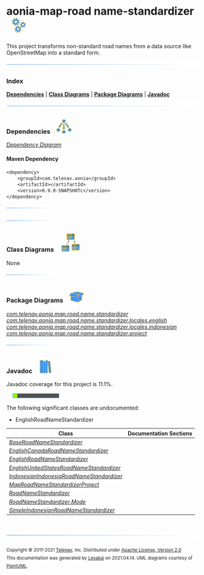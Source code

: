 # aonia-map-road name-standardizer &nbsp;&nbsp;![](documentation/images/gears-40.png)

This project transforms non-standard road names from a data source like OpenStreetMap into a standard form.

![](documentation/images/horizontal-line.png)

### Index



[**Dependencies**](#dependencies) | [**Class Diagrams**](#class-diagrams) | [**Package Diagrams**](#package-diagrams) | [**Javadoc**](#javadoc)

![](documentation/images/horizontal-line.png)

### Dependencies <a name="dependencies"></a> &nbsp;&nbsp; ![](documentation/images/dependencies-40.png)

[*Dependency Diagram*](documentation/diagrams/dependencies.svg)

#### Maven Dependency

    <dependency>
        <groupId>com.telenav.aonia</groupId>
        <artifactId></artifactId>
        <version>0.9.0-SNAPSHOTc</version>
    </dependency>

![](documentation/images/short-horizontal-line.png)

[//]: # (start-user-text)



[//]: # (end-user-text)

![](documentation/images/short-horizontal-line.png)

### Class Diagrams <a name="class-diagrams"></a> &nbsp; &nbsp; ![](documentation/images/diagram-48.png)

None

![](documentation/images/short-horizontal-line.png)

### Package Diagrams <a name="package-diagrams"></a> &nbsp;&nbsp; ![](documentation/images/box-40.png)

[*com.telenav.aonia.map.road.name.standardizer*](documentation/diagrams/com.telenav.aonia.map.road.name.standardizer.svg)  
[*com.telenav.aonia.map.road.name.standardizer.locales.english*](documentation/diagrams/com.telenav.aonia.map.road.name.standardizer.locales.english.svg)  
[*com.telenav.aonia.map.road.name.standardizer.locales.indonesian*](documentation/diagrams/com.telenav.aonia.map.road.name.standardizer.locales.indonesian.svg)  
[*com.telenav.aonia.map.road.name.standardizer.project*](documentation/diagrams/com.telenav.aonia.map.road.name.standardizer.project.svg)  

![](documentation/images/short-horizontal-line.png)

### Javadoc <a name="javadoc"></a> &nbsp;&nbsp; ![](documentation/images/books-40.png)

Javadoc coverage for this project is 11.1%.  
  
&nbsp; &nbsp;  ![](documentation/images/meter-10-12.png)

The following significant classes are undocumented:  

- EnglishRoadNameStandardizer

| Class | Documentation Sections |
|---|---|
| [*BaseRoadNameStandardizer*](https://telenav.github.io/aonia-data/javadoc/aonia.map.road.name.standardizer/com/telenav/aonia/map/road/name/standardizer/BaseRoadNameStandardizer.html) |  |  
| [*EnglishCanadaRoadNameStandardizer*](https://telenav.github.io/aonia-data/javadoc/aonia.map.road.name.standardizer/com/telenav/aonia/map/road/name/standardizer/locales/english/EnglishCanadaRoadNameStandardizer.html) |  |  
| [*EnglishRoadNameStandardizer*](https://telenav.github.io/aonia-data/javadoc/aonia.map.road.name.standardizer/com/telenav/aonia/map/road/name/standardizer/locales/english/EnglishRoadNameStandardizer.html) |  |  
| [*EnglishUnitedStatesRoadNameStandardizer*](https://telenav.github.io/aonia-data/javadoc/aonia.map.road.name.standardizer/com/telenav/aonia/map/road/name/standardizer/locales/english/EnglishUnitedStatesRoadNameStandardizer.html) |  |  
| [*IndonesianIndonesiaRoadNameStandardizer*](https://telenav.github.io/aonia-data/javadoc/aonia.map.road.name.standardizer/com/telenav/aonia/map/road/name/standardizer/locales/indonesian/IndonesianIndonesiaRoadNameStandardizer.html) |  |  
| [*MapRoadNameStandardizerProject*](https://telenav.github.io/aonia-data/javadoc/aonia.map.road.name.standardizer/com/telenav/aonia/map/road/name/standardizer/project/MapRoadNameStandardizerProject.html) |  |  
| [*RoadNameStandardizer*](https://telenav.github.io/aonia-data/javadoc/aonia.map.road.name.standardizer/com/telenav/aonia/map/road/name/standardizer/RoadNameStandardizer.html) |  |  
| [*RoadNameStandardizer.Mode*](https://telenav.github.io/aonia-data/javadoc/aonia.map.road.name.standardizer/com/telenav/aonia/map/road/name/standardizer/RoadNameStandardizer.Mode.html) |  |  
| [*SimpleIndonesianRoadNameStandardizer*](https://telenav.github.io/aonia-data/javadoc/aonia.map.road.name.standardizer/com/telenav/aonia/map/road/name/standardizer/locales/indonesian/SimpleIndonesianRoadNameStandardizer.html) |  |  

[//]: # (start-user-text)



[//]: # (end-user-text)

<br/>

![](documentation/images/horizontal-line.png)

<sub>Copyright &#169; 2011-2021 [Telenav](http://telenav.com), Inc. Distributed under [Apache License, Version 2.0](LICENSE)</sub>  
<sub>This documentation was generated by [Lexakai](https://github.com/Telenav/lexakai) on 2021.04.14. UML diagrams courtesy
of [PlantUML](http://plantuml.com).</sub>

